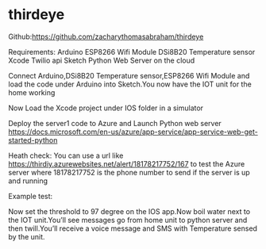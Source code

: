 # thirdeye

Github:https://github.com/zacharythomasabraham/thirdeye

Requirements:
Arduino
ESP8266 Wifi Module
DSi8B20 Temperature sensor
Xcode 
Twilio api
Sketch
Python Web Server on the cloud

Connect Arduino,DSi8B20 Temperature sensor,ESP8266 Wifi Module and load the code under Arduino into Sketch.You now have the IOT unit for the home working

Now Load the Xcode project under IOS folder in a simulator

Deploy the server1 code to Azure and Launch Python web server
https://docs.microsoft.com/en-us/azure/app-service/app-service-web-get-started-python

Heath check:
You can use a url like https://thirdiy.azurewebsites.net/alert/18178217752/167 to test the Azure server where 18178217752 is the phone number to send if the server is up and running

Example  test:

Now set the threshold to 97 degree on the IOS app.Now boil water next to the IOT unit.You’ll see messages go from home unit to python server and then twill.You’ll receive a voice message and SMS with Temperature sensed by the unit.

